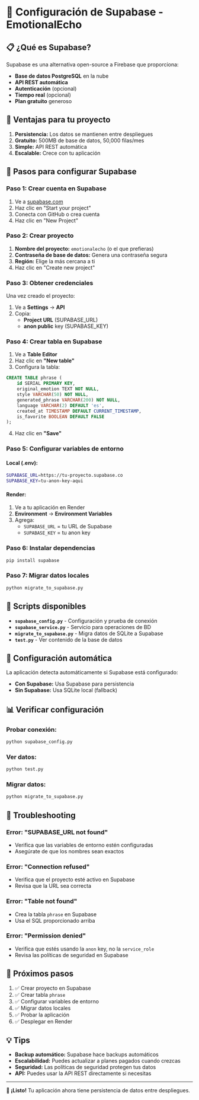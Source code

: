 # 🚀 Configuración de Supabase - EmotionalEcho

## 📋 ¿Qué es Supabase?

Supabase es una alternativa open-source a Firebase que proporciona:
- **Base de datos PostgreSQL** en la nube
- **API REST automática**
- **Autenticación** (opcional)
- **Tiempo real** (opcional)
- **Plan gratuito** generoso

## 🎯 Ventajas para tu proyecto

1. **Persistencia:** Los datos se mantienen entre despliegues
2. **Gratuito:** 500MB de base de datos, 50,000 filas/mes
3. **Simple:** API REST automática
4. **Escalable:** Crece con tu aplicación

## 📝 Pasos para configurar Supabase

### **Paso 1: Crear cuenta en Supabase**

1. Ve a [supabase.com](https://supabase.com)
2. Haz clic en "Start your project"
3. Conecta con GitHub o crea cuenta
4. Haz clic en "New Project"

### **Paso 2: Crear proyecto**

1. **Nombre del proyecto:** `emotionalecho` (o el que prefieras)
2. **Contraseña de base de datos:** Genera una contraseña segura
3. **Región:** Elige la más cercana a ti
4. Haz clic en "Create new project"

### **Paso 3: Obtener credenciales**

Una vez creado el proyecto:

1. Ve a **Settings** → **API**
2. Copia:
   - **Project URL** (SUPABASE_URL)
   - **anon public** key (SUPABASE_KEY)

### **Paso 4: Crear tabla en Supabase**

1. Ve a **Table Editor**
2. Haz clic en **"New table"**
3. Configura la tabla:

```sql
CREATE TABLE phrase (
    id SERIAL PRIMARY KEY,
    original_emotion TEXT NOT NULL,
    style VARCHAR(50) NOT NULL,
    generated_phrase VARCHAR(200) NOT NULL,
    language VARCHAR(2) DEFAULT 'es',
    created_at TIMESTAMP DEFAULT CURRENT_TIMESTAMP,
    is_favorite BOOLEAN DEFAULT FALSE
);
```

4. Haz clic en **"Save"**

### **Paso 5: Configurar variables de entorno**

#### **Local (.env):**
```bash
SUPABASE_URL=https://tu-proyecto.supabase.co
SUPABASE_KEY=tu-anon-key-aqui
```

#### **Render:**
1. Ve a tu aplicación en Render
2. **Environment** → **Environment Variables**
3. Agrega:
   - `SUPABASE_URL` = tu URL de Supabase
   - `SUPABASE_KEY` = tu anon key

### **Paso 6: Instalar dependencias**

```bash
pip install supabase
```

### **Paso 7: Migrar datos locales**

```bash
python migrate_to_supabase.py
```

## 🔧 Scripts disponibles

- **`supabase_config.py`** - Configuración y prueba de conexión
- **`supabase_service.py`** - Servicio para operaciones de BD
- **`migrate_to_supabase.py`** - Migra datos de SQLite a Supabase
- **`test.py`** - Ver contenido de la base de datos

## 🚀 Configuración automática

La aplicación detecta automáticamente si Supabase está configurado:

- **Con Supabase:** Usa Supabase para persistencia
- **Sin Supabase:** Usa SQLite local (fallback)

## 📊 Verificar configuración

### **Probar conexión:**
```bash
python supabase_config.py
```

### **Ver datos:**
```bash
python test.py
```

### **Migrar datos:**
```bash
python migrate_to_supabase.py
```

## 🔧 Troubleshooting

### **Error: "SUPABASE_URL not found"**
- Verifica que las variables de entorno estén configuradas
- Asegúrate de que los nombres sean exactos

### **Error: "Connection refused"**
- Verifica que el proyecto esté activo en Supabase
- Revisa que la URL sea correcta

### **Error: "Table not found"**
- Crea la tabla `phrase` en Supabase
- Usa el SQL proporcionado arriba

### **Error: "Permission denied"**
- Verifica que estés usando la `anon` key, no la `service_role`
- Revisa las políticas de seguridad en Supabase

## 🎯 Próximos pasos

1. ✅ Crear proyecto en Supabase
2. ✅ Crear tabla `phrase`
3. ✅ Configurar variables de entorno
4. ✅ Migrar datos locales
5. ✅ Probar la aplicación
6. ✅ Desplegar en Render

## 💡 Tips

- **Backup automático:** Supabase hace backups automáticos
- **Escalabilidad:** Puedes actualizar a planes pagados cuando crezcas
- **Seguridad:** Las políticas de seguridad protegen tus datos
- **API:** Puedes usar la API REST directamente si necesitas

---

**🎉 ¡Listo!** Tu aplicación ahora tiene persistencia de datos entre despliegues. 